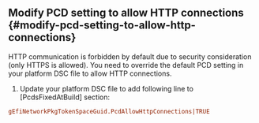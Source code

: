 ## Modify PCD setting to allow HTTP connections {#modify-pcd-setting-to-allow-http-connections}

HTTP communication is forbidden by default due to security consideration (only HTTPS is allowed). You need to override the default PCD setting in your platform DSC file to allow HTTP connections.

1.  Update your platform DSC file to add following line to [PcdsFixedAtBuild] section:
```ini
gEfiNetworkPkgTokenSpaceGuid.PcdAllowHttpConnections|TRUE
```

